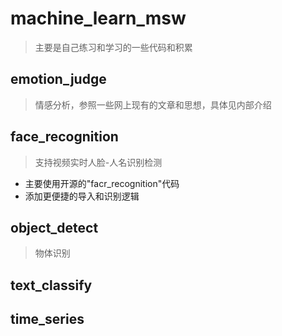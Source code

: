 # machine_learn_msw
> 主要是自己练习和学习的一些代码和积累

## emotion_judge
> 情感分析，参照一些网上现有的文章和思想，具体见内部介绍

## face_recognition
> 支持视频实时人脸-人名识别检测

- 主要使用开源的"facr_recognition"代码
- 添加更便捷的导入和识别逻辑

## object_detect
> 物体识别

## text_classify


## time_series
